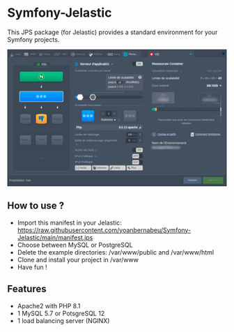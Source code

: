 
# Symfony-Jelastic

This JPS package (for Jelastic) provides a standard environment for your Symfony projects.

![screenshoot](app.png)

## How to use ?

- Import this manifest in your Jelastic: https://raw.githubusercontent.com/yoanbernabeu/Symfony-Jelastic/main/manifest.jps
- Choose between MySQL or PostgreSQL
- Delete the example directories: /var/www/public and /var/www/html
- Clone and install your project in /var/www
- Have fun !
## Features

- Apache2 with PHP 8.1
- 1 MySQL 5.7 or PotsgreSQL 12
- 1 load balancing server (NGINX)


